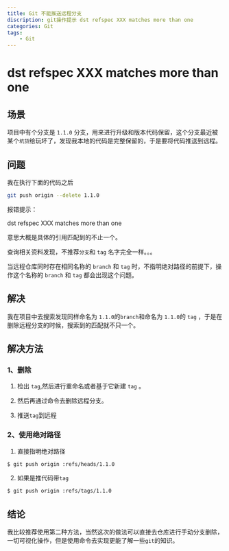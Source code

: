 ```yaml
---
title: Git 不能推送远程分支
discription: git操作提示 dst refspec XXX matches more than one
categories: Git
tags:
    - Git
---
```


# dst refspec XXX matches more than one

## 场景

项目中有个分支是 `1.1.0` 分支，用来进行升级和版本代码保留，这个分支最近被某个`坑货`给玩坏了，发现我本地的代码是完整保留的，于是要将代码推送到远程。

## 问题

我在执行下面的代码之后

``` bash
git push origin --delete 1.1.0
```

报错提示：

dst refspec XXX matches more than one

意思大概是具体的引用匹配到的不止一个。

查询相关资料发现，不推荐`分支`和 `tag` 名字完全一样。。。

当远程仓库同时存在相同名称的 `branch` 和 `tag` 时，不指明绝对路径的前提下，操作这个名称的 `branch` 和 `tag` 都会出现这个问题。

## 解决

我在项目中去搜索发现同样命名为 `1.1.0`的`branch`和命名为 `1.1.0`的 `tag` ，于是在删除远程分支的时候，搜索到的匹配就不只一个。



## 解决方法

### 1、删除

1. 检出 `tag`,然后进行重命名或者基于它新建 `tag` 。

2. 然后再通过命令去删除远程分支。

3. 推送`tag`到远程

### 2、使用绝对路径

1. 直接指明绝对路径

```bash
$ git push origin :refs/heads/1.1.0
```

2. 如果是推代码带`tag`

```bash
$ git push origin :refs/tags/1.1.0
```

## 结论

我比较推荐使用第二种方法，当然这次的做法可以直接去仓库进行手动分支删除，一切可视化操作，但是使用命令去实现更能了解一些`git`的知识。



